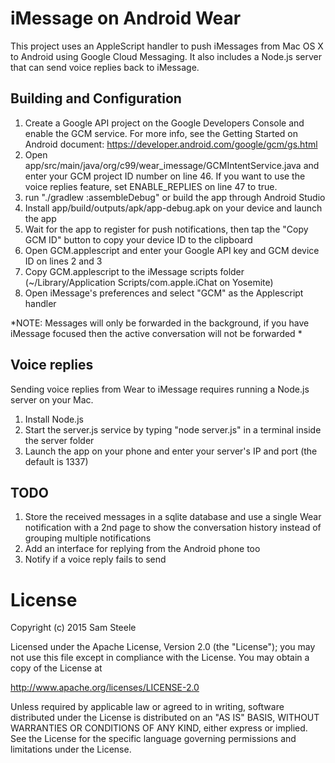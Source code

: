 # iMessage on Android Wear

This project uses an AppleScript handler to push iMessages from Mac OS X to Android using Google Cloud Messaging.
It also includes a Node.js server that can send voice replies back to iMessage.

## Building and Configuration

1. Create a Google API project on the Google Developers Console and enable the GCM service.  For more info, see the Getting Started on Android document: https://developer.android.com/google/gcm/gs.html
2. Open app/src/main/java/org/c99/wear_imessage/GCMIntentService.java and enter your GCM project ID number on line 46.  If you want to use the voice replies feature, set ENABLE_REPLIES on line 47 to true.
3. run "./gradlew :assembleDebug" or build the app through Android Studio
4. Install app/build/outputs/apk/app-debug.apk on your device and launch the app
5. Wait for the app to register for push notifications, then tap the "Copy GCM ID" button to copy your device ID to the clipboard
6. Open GCM.applescript and enter your Google API key and GCM device ID on lines 2 and 3
7. Copy GCM.applescript to the iMessage scripts folder (~/Library/Application Scripts/com.apple.iChat on Yosemite)
8. Open iMessage's preferences and select "GCM" as the Applescript handler

*NOTE: Messages will only be forwarded in the background, if you have iMessage focused then the active conversation will not be forwarded *

## Voice replies

Sending voice replies from Wear to iMessage requires running a Node.js server on your Mac.

1. Install Node.js
2. Start the server.js service by typing "node server.js" in a terminal inside the server folder
3. Launch the app on your phone and enter your server's IP and port (the default is 1337)

## TODO

1. Store the received messages in a sqlite database and use a single Wear notification with a 2nd page to show the conversation history instead of grouping multiple notifications
2. Add an interface for replying from the Android phone too
3. Notify if a voice reply fails to send

# License

Copyright (c) 2015 Sam Steele

Licensed under the Apache License, Version 2.0 (the "License");
you may not use this file except in compliance with the License.
You may obtain a copy of the License at

http://www.apache.org/licenses/LICENSE-2.0

Unless required by applicable law or agreed to in writing, software
distributed under the License is distributed on an "AS IS" BASIS,
WITHOUT WARRANTIES OR CONDITIONS OF ANY KIND, either express or implied.
See the License for the specific language governing permissions and
limitations under the License.

